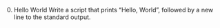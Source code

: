
0. Hello World
Write a script that prints “Hello, World”, followed by a new line to the standard output.
